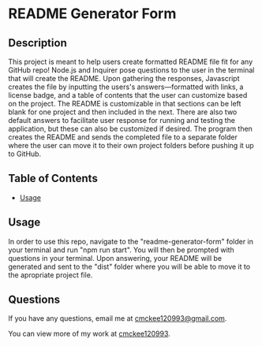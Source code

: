 # README Generator Form
 

  

  
 ## Description
  
  This project is meant to help users create formatted README file fit for any GitHub repo! Node.js and Inquirer pose questions to the user in the terminal that will create the README. Upon gathering the responses, Javascript creates the file by inputting the users's answers—formatted with links, a license badge, and a table of contents that the user can customize based on the project. The README is customizable in that sections can be left blank for one project and then included in the next. There are also two default answers to facilitate user response for running and testing the application, but these can also be customized if desired. The program then creates the README and sends the completed file to a separate folder where the user can move it to their own project folders before pushing it up to GitHub.
 
 ## Table of Contents
 * [Usage](#usage)
 
 ## Usage
  
  In order to use this repo, navigate to the "readme-generator-form" folder in your terminal and run "npm run start". You will then be prompted with questions in your terminal. Upon answering, your README will be generated and sent to the "dist" folder where you will be able to move it to the apropriate project file.
 
 
 
## Questions 

 If you have any questions, email me at cmckee120993@gmail.com. 

 You can view more of my work at [cmckee120993](https://github.com/cmckee120993).